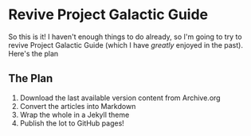 # Revive Project Galactic Guide

So this is it! I haven't enough things to do already, so I'm going to try to revive Project Galactic Guide (which I have _greatly_ enjoyed in the past). Here's the plan

## The Plan

1. Download the last available version content from Archive.org
2. Convert the articles into Markdown
3. Wrap the whole in a Jekyll theme
4. Publish the lot to GitHub pages!